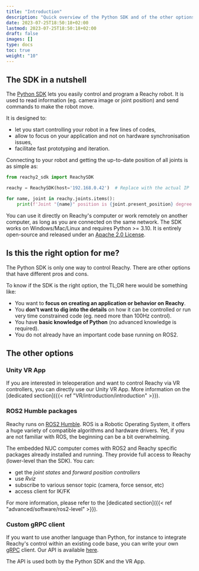 ```yaml
---
title: "Introduction"
description: "Quick overview of the Python SDK and of the other options available to control the robot."
date: 2023-07-25T18:50:18+02:00
lastmod: 2023-07-25T18:50:18+02:00
draft: false
images: []
type: docs
toc: true
weight: "10"
---
```


## The SDK in a nutshell

The [Python SDK](https://github.com/pollen-robotics/reachy2-sdk) lets you easily control and program a Reachy robot. It is used to read information (eg. camera image or joint position) and send commands to make the robot move.

It is designed to:

* let you start controlling your robot in a few lines of codes,
* allow to focus on your application and not on hardware synchronisation issues,
* facilitate fast prototyping and iteration.

Connecting to your robot and getting the up-to-date position of all joints is as simple as:
```python
from reachy2_sdk import ReachySDK

reachy = ReachySDK(host='192.168.0.42')  # Replace with the actual IP

for name, joint in reachy.joints.items():
    print(f'Joint "{name}" position is {joint.present_position} degree.')
```

You can use it directly on Reachy's computer or work remotely on another computer, as long as you are connected on the same network. The SDK works on Windows/Mac/Linux and requires Python >= 3.10. It is entirely open-source and released under an [Apache 2.0 License](https://github.com/pollen-robotics/reachy-sdk/blob/main/LICENSE).

## Is this the right option for me?

The Python SDK is only one way to control Reachy. There are other options that have different pros and cons. 

To know if the SDK is the right option, the TL;DR here would be something like:

* You want to **focus on creating an application or behavior on Reachy**.
* You **don't want to dig into the details** on how it can be controlled or run very time constrained code (eg. need more than 100Hz control).
* You have **basic knowledge of Python** (no advanced knowledge is required).
* You do not already have an important code base running on ROS2.

## The other options

### Unity VR App

If you are interested in teleoperation and want to control Reachy via VR controllers, you can directly use our Unity VR App. More information on the [dedicated section]({{< ref "VR/introduction/introduction" >}}).

### ROS2 Humble packages

Reachy runs on [ROS2 Humble](https://docs.ros.org/en/humble/index.html). ROS is a Robotic Operating System, it offers a huge variety of compatible algorithms and hardware drivers. Yet, if you are not familiar with ROS, the beginning can be a bit overwhelming. 

The embedded NUC computer comes with ROS2 and Reachy specific packages already installed and running. They provide full access to Reachy (lower-level than the SDK). You can:
- get the *joint states* and *forward position controllers*
- use *Rviz*
- subscribe to various sensor topic (camera, force sensor, etc)
- access client for IK/FK

For more information, please refer to the [dedicated section]({{< ref "advanced/software/ros2-level" >}}).

### Custom gRPC client

If you want to use another language than Python, for instance to integrate Reachy's control within an existing code base, you can write your own [gRPC](https://grpc.io) client. Our API is available [here](https://github.com/pollen-robotics/reachy-sdk-api).

The API is used both by the Python SDK and the VR App.
